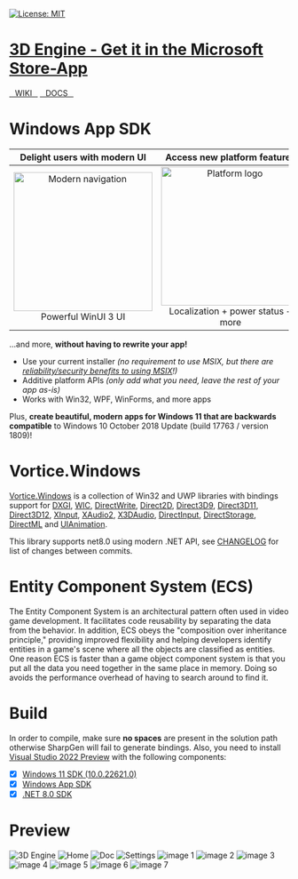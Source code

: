 [![License: MIT](https://img.shields.io/badge/License-MIT-green.svg)](https://github.com/CanTalat-Yakan/3DEngine/blob/master/LICENSE) 
# [3D Engine - Get it in the Microsoft Store-App](https://www.microsoft.com/store/apps/9NFSX6JPV0PS)
[⠀WIKI⠀](https://3DEngine.Wiki) [⠀DOCS⠀](https://engine3d.gitbook.io/documentation/)

# Windows App SDK

| Delight users with modern UI | Access new platform features | Backwards compatible |
|:--:|:--:|:--:|
| <img src="https://docs.microsoft.com/media/illustrations/biztalk-get-started-get-started.svg" width=250 alt="Modern navigation"/><br>Powerful WinUI 3 UI | <img src="https://docs.microsoft.com/media/illustrations/biztalk-get-started-scenarios.svg" width=250 alt="Platform logo"/><br>Localization + power status + more<br> | <img src="https://docs.microsoft.com/media/illustrations/biztalk-host-integration-install-configure.svg" width=250 alt="Down-level logo"/><br>Down to Windows 10 1809 |

...and more, **without having to rewrite your app!**

* Use your current installer *(no requirement to use MSIX, but there are [reliability/security benefits to using MSIX](https://docs.microsoft.com/windows/msix/overview#key-features)!)*
* Additive platform APIs *(only add what you need, leave the rest of your app as-is)*
* Works with Win32, WPF, WinForms, and more apps

Plus, **create beautiful, modern apps for Windows 11 that are backwards compatible** to Windows 10 October 2018 Update (build 17763 / version 1809)!


# Vortice.Windows


[Vortice.Windows](https://github.com/amerkoleci/Vortice.Windows) is a collection of Win32 and UWP libraries with bindings support for [DXGI](https://docs.microsoft.com/en-us/windows/desktop/direct3ddxgi/d3d10-graphics-programming-guide-dxgi), [WIC](https://docs.microsoft.com/en-us/windows/desktop/wic/-wic-lh), [DirectWrite](https://docs.microsoft.com/en-us/windows/desktop/directwrite/direct-write-portal), [Direct2D](https://docs.microsoft.com/en-us/windows/desktop/direct2d/direct2d-portal), [Direct3D9](https://docs.microsoft.com/en-us/windows/win32/direct3d9/dx9-graphics), [Direct3D11](https://docs.microsoft.com/en-us/windows/desktop/direct3d11/atoc-dx-graphics-direct3d-11), [Direct3D12](https://docs.microsoft.com/en-us/windows/desktop/direct3d12/directx-12-programming-guide), [XInput](https://docs.microsoft.com/en-us/windows/win32/xinput/getting-started-with-xinput), [XAudio2](https://docs.microsoft.com/en-us/windows/win32/xaudio2/xaudio2-introduction), [X3DAudio](https://docs.microsoft.com/it-it/windows/win32/xaudio2/x3daudio), [DirectInput](https://docs.microsoft.com/en-us/previous-versions/windows/desktop/ee416842(v=vs.85)), [DirectStorage](https://devblogs.microsoft.com/directx/landing-page/), [DirectML](https://docs.microsoft.com/en-us/windows/ai/directml/dml-intro) and [UIAnimation](https://docs.microsoft.com/en-us/windows/win32/api/_uianimation).

This library supports net8.0 using modern .NET API, see [CHANGELOG](https://github.com/amerkoleci/Vortice.Windows/blob/main/CHANGELOG.md) for list of changes between commits.

# Entity Component System (ECS)

The Entity Component System is an architectural pattern often used in video game development. It facilitates code reusability by separating the data from the behavior. In addition, ECS obeys the "composition over inheritance principle," providing improved flexibility and helping developers identify entities in a game's scene where all the objects are classified as entities. One reason ECS is faster than a game object component system is that you put all the data you need together in the same place in memory. Doing so avoids the performance overhead of having to search around to find it.

# Build
In order to compile, make sure **no spaces** are present in the solution path otherwise SharpGen will fail to generate bindings.
Also, you need to install [Visual Studio 2022 Preview](https://visualstudio.microsoft.com/vs/preview/) with the following components:

- [x] [Windows 11 SDK (10.0.22621.0)](https://developer.microsoft.com/en-us/windows/downloads/windows-sdk)
- [x] [Windows App SDK](https://learn.microsoft.com/en-us/windows/apps/windows-app-sdk/downloads)
- [x] [.NET 8.0 SDK](https://dotnet.microsoft.com/en-us/download/dotnet/8.0)

# Preview
![3D Engine](https://drive.google.com/uc?export=view&id=170eLySL90SpNPX44mh-mmovyXwpWQZVj)
![Home](https://drive.google.com/uc?export=view&id=1v-Z-WKouFL75Nlg85uCq9ffLggrpPKE0)
![Doc](https://drive.google.com/uc?export=view&id=1w2v9zC1jUfXvSp1aTyq6G3fTWTnz8koa)
![Settings](https://drive.google.com/uc?export=view&id=165NHfmJG2d2YmcXdJ1NcgH8Y4gTvOLZa)
![image 1](https://drive.google.com/uc?export=view&id=1HJbfFVhr8uwGUEskEbIUSIyG5WPamrAC)
![image 2](https://drive.google.com/uc?export=view&id=1OdxSjVUvRswUxk7QC7TjZmQz7slKjBqF)
![image 3](https://drive.google.com/uc?export=view&id=1Xo2Fm0iDfSitcbhXNZ2pMgiHWCtKJFaM)
![image 4](https://drive.google.com/uc?export=view&id=1W6ouLBRJ6bYkq-vIlke44YdiOtzMC9um)
![image 5](https://drive.google.com/uc?export=view&id=1Fv8Z-N4vnPL4fIL-E7sABV8V6dLRz-Yn)
![image 6](https://drive.google.com/uc?export=view&id=1Y0bj1AUBgcbweB0mU712mJj5xdUGJ34P)
![image 7](https://drive.google.com/uc?export=view&id=1gx5dcSIT0LH-FORZuRT7Zsk_KvO0mXxP)
